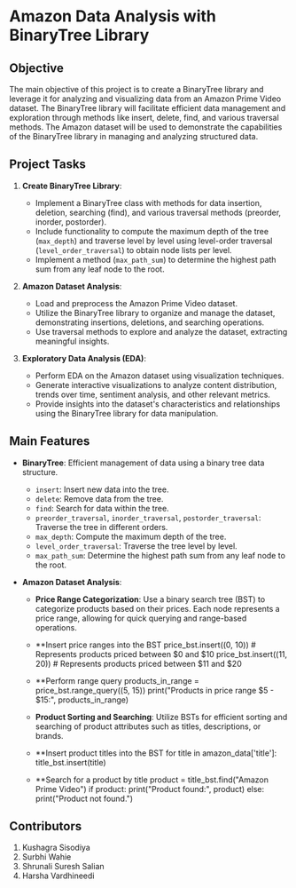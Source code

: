# Amazon Data Analysis with BinaryTree Library

## Objective

The main objective of this project is to create a BinaryTree library and leverage it for analyzing and visualizing data from an Amazon Prime Video dataset. The BinaryTree library will facilitate efficient data management and exploration through methods like insert, delete, find, and various traversal methods. The Amazon dataset will be used to demonstrate the capabilities of the BinaryTree library in managing and analyzing structured data.

## Project Tasks

1. **Create BinaryTree Library**:
   - Implement a BinaryTree class with methods for data insertion, deletion, searching (find), and various traversal methods (preorder, inorder, postorder).
   - Include functionality to compute the maximum depth of the tree (`max_depth`) and traverse level by level using level-order traversal (`level_order_traversal`) to obtain node lists per level.
   - Implement a method (`max_path_sum`) to determine the highest path sum from any leaf node to the root.

2. **Amazon Dataset Analysis**:
   - Load and preprocess the Amazon Prime Video dataset.
   - Utilize the BinaryTree library to organize and manage the dataset, demonstrating insertions, deletions, and searching operations.
   - Use traversal methods to explore and analyze the dataset, extracting meaningful insights.

3. **Exploratory Data Analysis (EDA)**:
   - Perform EDA on the Amazon dataset using visualization techniques.
   - Generate interactive visualizations to analyze content distribution, trends over time, sentiment analysis, and other relevant metrics.
   - Provide insights into the dataset's characteristics and relationships using the BinaryTree library for data manipulation.

## Main Features

- **BinaryTree**: Efficient management of data using a binary tree data structure.
  - `insert`: Insert new data into the tree.
  - `delete`: Remove data from the tree.
  - `find`: Search for data within the tree.
  - `preorder_traversal`, `inorder_traversal`, `postorder_traversal`: Traverse the tree in different orders.
  - `max_depth`: Compute the maximum depth of the tree.
  - `level_order_traversal`: Traverse the tree level by level.
  - `max_path_sum`: Determine the highest path sum from any leaf node to the root.

- **Amazon Dataset Analysis**:
  - **Price Range Categorization**:
    Use a binary search tree (BST) to categorize products based on their prices. Each node represents a price range, allowing for quick querying and range-based operations.
   
   - **Insert price ranges into the BST
    price_bst.insert((0, 10))   # Represents products priced between $0 and $10
    price_bst.insert((11, 20))  # Represents products priced between $11 and $20
    
   - **Perform range query
    products_in_range = price_bst.range_query((5, 15))
    print("Products in price range $5 - $15:", products_in_range)

  - **Product Sorting and Searching**:
    Utilize BSTs for efficient sorting and searching of product attributes such as titles, descriptions, or brands.

   - **Insert product titles into the BST
    for title in amazon_data['title']:
        title_bst.insert(title)
    
   - **Search for a product by title
    product = title_bst.find("Amazon Prime Video")
    if product:
        print("Product found:", product)
    else:
        print("Product not found.")

## Contributors

1. Kushagra Sisodiya
2. Surbhi Wahie 
3. Shrunali Suresh Salian 
4. Harsha Vardhineedi 
